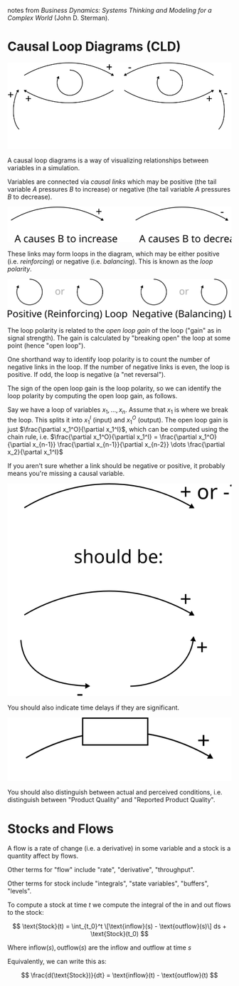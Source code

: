 notes from _Business Dynamics: Systems Thinking and Modeling for a Complex World_ (John D. Sterman).

# Causal Loop Diagrams (CLD)

![A simple CLD](assets/cld01.svg)

A causal loop diagrams is a way of visualizing relationships between variables in a simulation.

Variables are connected via _causal links_ which may be positive (the tail variable $A$ pressures $B$ to increase) or negative (the tail variable $A$ pressures $B$ to decrease).

![Causal links](assets/cld02.svg)

These links may form loops in the diagram, which may be either positive (i.e. _reinforcing_) or negative (i.e. _balancing_). This is known as the _loop polarity_.

![Loop polarities](assets/cld03.svg)

The loop polarity is related to the _open loop gain_ of the loop ("gain" as in signal strength). The gain is calculated by "breaking open" the loop at some point (hence "open loop").

One shorthand way to identify loop polarity is to count the number of negative links in the loop. If the number of negative links is even, the loop is positive. If odd, the loop is negative (a "net reversal").

The sign of the open loop gain is the loop polarity, so we can identify the loop polarity by computing the open loop gain, as follows.

Say we have a loop of variables $x_1, \dots, x_n$. Assume that $x_1$ is where we break the loop. This splits it into $x_1^I$ (input) and $x_1^O$ (output). The open loop gain is just $\frac{\partial x_1^O}{\partial x_1^I}$, which can be computed using the chain rule, i.e. $\frac{\partial x_1^O}{\partial x_1^I} = \frac{\partial x_1^O}{\partial x_{n-1}} \frac{\partial x_{n-1}}{\partial x_{n-2}} \dots \frac{\partial x_2}{\partal x_1^I}$

If you aren't sure whether a link should be negative or positive, it probably means you're missing a causal variable.

![Missing causal variable](assets/cld04.svg)

You should also indicate time delays if they are significant.

![Include delays](assets/cld05.svg)

You should also distinguish between actual and perceived conditions, i.e. distinguish between "Product Quality" and "Reported Product Quality".

# Stocks and Flows

A flow is a rate of change (i.e. a derivative) in some variable and a stock is a quantity affect by flows.

Other terms for "flow" include "rate", "derivative", "throughput".

Other terms for stock include "integrals", "state variables", "buffers", "levels".

To compute a stock at time $t$ we compute the integral of the in and out flows to the stock:

$$
\text{Stock}(t) = \int_{t_0}^t \[\text{inflow}(s) - \text{outflow}(s)\] ds + \text{Stock}(t_0)
$$

Where $\text{inflow}(s), \text{outflow}(s)$ are the inflow and outflow at time $s$

Equivalently, we can write this as:

$$
\frac{d(\text{Stock})}{dt} = \text{inflow}(t) - \text{outflow}(t)
$$